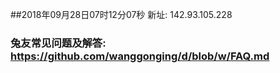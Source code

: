 ##2018年09月28日07时12分07秒 新址: 142.93.105.228
### 兔友常见问题及解答: https://github.com/wanggonging/d/blob/w/FAQ.md
